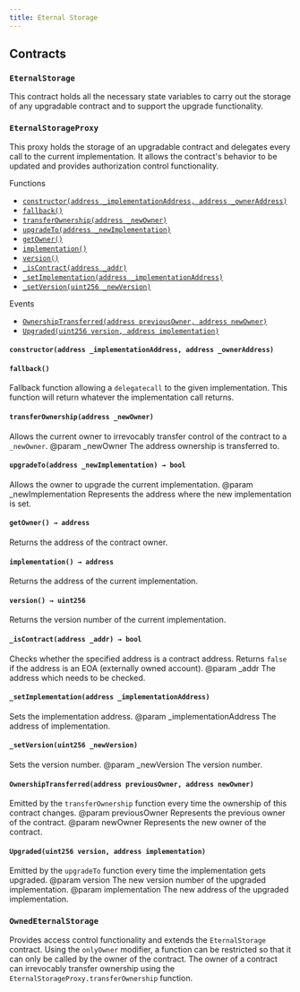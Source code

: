 ```yaml
---
title: Eternal Storage
---
```


<div class="contracts">

## Contracts

### `EternalStorage`

This contract holds all the necessary state variables to carry out the storage of any upgradable contract
 and to support the upgrade functionality.

<div class="contract-index"></div>





### `EternalStorageProxy`

This proxy holds the storage of an upgradable contract and delegates every call to the current implementation.
 It allows the contract&#x27;s behavior to be updated and provides authorization control functionality.

<div class="contract-index"><span class="contract-index-title">Functions</span><ul><li><a href="#EternalStorageProxy.constructor(address,address)"><code class="function-signature">constructor(address _implementationAddress, address _ownerAddress)</code></a></li><li><a href="#EternalStorageProxy.fallback()"><code class="function-signature">fallback()</code></a></li><li><a href="#EternalStorageProxy.transferOwnership(address)"><code class="function-signature">transferOwnership(address _newOwner)</code></a></li><li><a href="#EternalStorageProxy.upgradeTo(address)"><code class="function-signature">upgradeTo(address _newImplementation)</code></a></li><li><a href="#EternalStorageProxy.getOwner()"><code class="function-signature">getOwner()</code></a></li><li><a href="#EternalStorageProxy.implementation()"><code class="function-signature">implementation()</code></a></li><li><a href="#EternalStorageProxy.version()"><code class="function-signature">version()</code></a></li><li><a href="#EternalStorageProxy._isContract(address)"><code class="function-signature">_isContract(address _addr)</code></a></li><li><a href="#EternalStorageProxy._setImplementation(address)"><code class="function-signature">_setImplementation(address _implementationAddress)</code></a></li><li><a href="#EternalStorageProxy._setVersion(uint256)"><code class="function-signature">_setVersion(uint256 _newVersion)</code></a></li></ul><span class="contract-index-title">Events</span><ul><li class="inherited"><a href="#EternalStorageProxy.OwnershipTransferred(address,address)"><code class="function-signature">OwnershipTransferred(address previousOwner, address newOwner)</code></a></li><li class="inherited"><a href="#EternalStorageProxy.Upgraded(uint256,address)"><code class="function-signature">Upgraded(uint256 version, address implementation)</code></a></li></ul></div>



<h4><a class="anchor" aria-hidden="true" id="EternalStorageProxy.constructor(address,address)"></a><code class="function-signature">constructor(address _implementationAddress, address _ownerAddress)</code></h4>





<h4><a class="anchor" aria-hidden="true" id="EternalStorageProxy.fallback()"></a><code class="function-signature">fallback()</code></h4>

Fallback function allowing a `delegatecall` to the given implementation.
 This function will return whatever the implementation call returns.



<h4><a class="anchor" aria-hidden="true" id="EternalStorageProxy.transferOwnership(address)"></a><code class="function-signature">transferOwnership(address _newOwner)</code></h4>

Allows the current owner to irrevocably transfer control of the contract to a `_newOwner`.
 @param _newOwner The address ownership is transferred to.



<h4><a class="anchor" aria-hidden="true" id="EternalStorageProxy.upgradeTo(address)"></a><code class="function-signature">upgradeTo(address _newImplementation) <span class="return-arrow">→</span> <span class="return-type">bool</span></code></h4>

Allows the owner to upgrade the current implementation.
 @param _newImplementation Represents the address where the new implementation is set.



<h4><a class="anchor" aria-hidden="true" id="EternalStorageProxy.getOwner()"></a><code class="function-signature">getOwner() <span class="return-arrow">→</span> <span class="return-type">address</span></code></h4>

Returns the address of the contract owner.



<h4><a class="anchor" aria-hidden="true" id="EternalStorageProxy.implementation()"></a><code class="function-signature">implementation() <span class="return-arrow">→</span> <span class="return-type">address</span></code></h4>

Returns the address of the current implementation.



<h4><a class="anchor" aria-hidden="true" id="EternalStorageProxy.version()"></a><code class="function-signature">version() <span class="return-arrow">→</span> <span class="return-type">uint256</span></code></h4>

Returns the version number of the current implementation.



<h4><a class="anchor" aria-hidden="true" id="EternalStorageProxy._isContract(address)"></a><code class="function-signature">_isContract(address _addr) <span class="return-arrow">→</span> <span class="return-type">bool</span></code></h4>

Checks whether the specified address is a contract address.
 Returns `false` if the address is an EOA (externally owned account).
 @param _addr The address which needs to be checked.



<h4><a class="anchor" aria-hidden="true" id="EternalStorageProxy._setImplementation(address)"></a><code class="function-signature">_setImplementation(address _implementationAddress)</code></h4>

Sets the implementation address.
 @param _implementationAddress The address of implementation.



<h4><a class="anchor" aria-hidden="true" id="EternalStorageProxy._setVersion(uint256)"></a><code class="function-signature">_setVersion(uint256 _newVersion)</code></h4>

Sets the version number.
 @param _newVersion The version number.





<h4><a class="anchor" aria-hidden="true" id="EternalStorageProxy.OwnershipTransferred(address,address)"></a><code class="function-signature">OwnershipTransferred(address previousOwner, address newOwner)</code></h4>

Emitted by the `transferOwnership` function every time the ownership of this contract changes.
 @param previousOwner Represents the previous owner of the contract.
 @param newOwner Represents the new owner of the contract.



<h4><a class="anchor" aria-hidden="true" id="EternalStorageProxy.Upgraded(uint256,address)"></a><code class="function-signature">Upgraded(uint256 version, address implementation)</code></h4>

Emitted by the `upgradeTo` function every time the implementation gets upgraded.
 @param version The new version number of the upgraded implementation.
 @param implementation The new address of the upgraded implementation.



### `OwnedEternalStorage`

Provides access control functionality and extends the `EternalStorage` contract.
 Using the `onlyOwner` modifier, a function can be restricted so that it can only be 
 called by the owner of the contract. The owner of a contract can irrevocably transfer 
 ownership using the `EternalStorageProxy.transferOwnership` function.

<div class="contract-index"></div>





</div>
